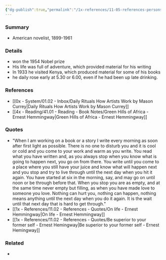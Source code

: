 ```yaml
---
{"dg-publish":true,"permalink":"/1x-references/11-05-references-persons/ernest-hemmingway/","title":"Ernest Hemmingway","dgShowBacklinks":false}
---
```



### Summary
- American novelist, 1899-1961

### Details
- won the 1954 Nobel prize
- His life was full of adventure, which provided material for his writing
- In 1933 he visited Kenya, which produced material for some of his books
- he daily rose early at 5.30 or 6.00, even if he had been up late drinking.

### References
- [[0x - System/01.02 - Inbox/Daily Rituals How Artists Work by Mason Currey\|Daily Rituals How Artists Work by Mason Currey]]
- [[4x - Reading/41.01 - Reading - Book Notes/Green Hills of Africa - Ernest Hemmingway\|Green Hills of Africa - Ernest Hemmingway]]

### Quotes
- "When I am working on a book or a story I write every morning as soon after first light as possible. There is no one to disturb you and it is cool or cold and you come to your work and warm as you write. You read what you have written and, as you always stop when you know what is going to happen next, you go on from there. You write until you come to a place where you still have your juice and know what will happen next and you stop and try to live through until the next day when you hit it again. You have started at six in the morning, say, and may go on until noon or be through before that. When you stop you are as empty, and at the same time never empty but filling, as when you have made love to someone you love. Nothing can hurt you, nothing can happen, nothing means anything until the next day when you do it again. It is the wait until that next day that is hard to get through."
- [[1x - References/11.02 - References - Quotes/On life - Ernest Hemmingway\|On life - Ernest Hemmingway]]
- [[1x - References/11.02 - References - Quotes/Be superior to your former self - Ernest Hemingway\|Be superior to your former self - Ernest Hemingway]]

### Related
- 
